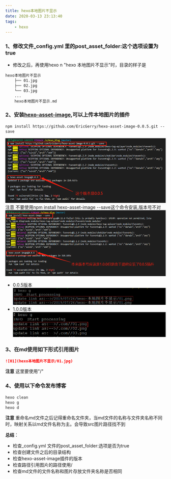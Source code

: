 ```yaml
---
title: hexo本地图片不显示
date: 2020-03-13 23:13:40
tags: 
    - hexo
---
```

### 1、修改文件_config.yml 里的post_asset_folder:这个选项设置为true

* 修改之后，再使用hexo n "hexo 本地图片不显示"时，目录的样子是

```目录
hexo本地图片不显示
    ├── 01.jpg
    ├── 02.jpg
    └── 03.jpg
    ...
    hexo本地图片不显示.md
```

<!--more-->

### 2、安装[hexo-asset-image](https://github.com/EricGerry/hexo-asset-image-0.0.5.git),可以上传本地图片的插件

```npm
npm install https://github.com/EricGerry/hexo-asset-image-0.0.5.git --save
```

![ ](./hexo本地图片不显示/1.png)
注意 不要使用npm install hexo-asset-image --save这个命令安装,版本号不对
![ ](./hexo本地图片不显示/2.jpg)

* 0.0.5版本
![ ](./hexo本地图片不显示/3.png)
* 1.0.0版本
![ ](./hexo本地图片不显示/4.png)

### 3、在md使用如下形式引用图片

```markdown
![01](hexo本地图片不显示/01.jpg)
```

**注意** 这里要使用"/"

### 4、使用以下命令发布博客

```hexo
hexo clean
hexo g
hexo d
```

**注意** 重命名md文件之后记得重命名文件夹，当md文件的名称与文件夹名称不同时，映射关系以md文件名称为主。会导致src图片路径找不到

**总结**：

* 检查_config.yml 文件的post_asset_folder:选项是否为true
* 检查创建文件之后的目录结构
* 检查hexo-asset-image插件的版本
* 检查路径引用图片的路径使用/
* 检查md文件的文件名称和图片存放文件夹名称是否相同